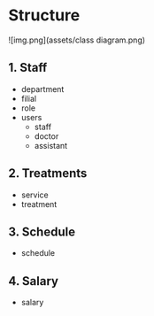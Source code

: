 # Structure
![img.png](assets/class diagram.png)
## 1. Staff
- department
- filial
- role
- users
  - staff
  - doctor
  - assistant

## 2. Treatments
- service
- treatment

## 3. Schedule
- schedule

## 4. Salary
- salary